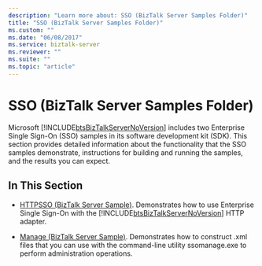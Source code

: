 ```yaml
---
description: "Learn more about: SSO (BizTalk Server Samples Folder)"
title: "SSO (BizTalk Server Samples Folder)"
ms.custom: ""
ms.date: "06/08/2017"
ms.service: biztalk-server
ms.reviewer: ""
ms.suite: ""
ms.topic: "article"
---
```

# SSO (BizTalk Server Samples Folder)
Microsoft [!INCLUDE[btsBizTalkServerNoVersion](../includes/btsbiztalkservernoversion-md.md)] includes two Enterprise Single Sign-On (SSO) samples in its software development kit (SDK). This section provides detailed information about the functionality that the SSO samples demonstrate, instructions for building and running the samples, and the results you can expect.  

## In This Section  

- [HTTPSSO (BizTalk Server Sample)](../core/httpsso-biztalk-server-sample.md). Demonstrates how to use Enterprise Single Sign-On with the [!INCLUDE[btsBizTalkServerNoVersion](../includes/btsbiztalkservernoversion-md.md)] HTTP adapter.  

- [Manage (BizTalk Server Sample)](../core/manage-biztalk-server-sample.md). Demonstrates how to construct .xml files that you can use with the command-line utility ssomanage.exe to perform administration operations.
